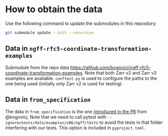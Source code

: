 # How to obtain the data

Use the following command to update the submodules in this repository:

```bash
git submodule update --init --recursive
```

## Data in `ngff-rfc5-coordinate-transformation-examples`

Submodule from the repo data https://github.com/bogovicj/ngff-rfc5-coordinate-transformation-examples. Note that both Zarr v2 and Zarr v3 examples are available. `conftest.py` is used to configure the paths to the one being used (initially only Zarr v2 is used for testing).

## Data in `from_specification`

The data in `from_specification` is the one [introduced in the PR](https://github.com/bogovicj/ngff/tree/coord-transforms/latest/examples) from @bogovicj. Note that we need to call pytest with `--ignore=tests/data/examples/v06/ngff/tests` to avoid the tests in that folder interfering with our tests. This option is included in `pyproject.toml`.
